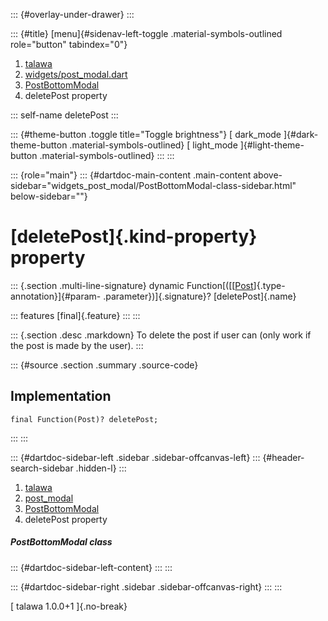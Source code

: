 ::: {#overlay-under-drawer}
:::

::: {#title}
[menu]{#sidenav-left-toggle .material-symbols-outlined role="button"
tabindex="0"}

1.  [talawa](../../index.html)
2.  [widgets/post_modal.dart](../../widgets_post_modal/)
3.  [PostBottomModal](../../widgets_post_modal/PostBottomModal-class.html)
4.  deletePost property

::: self-name
deletePost
:::

::: {#theme-button .toggle title="Toggle brightness"}
[ dark_mode ]{#dark-theme-button .material-symbols-outlined} [
light_mode ]{#light-theme-button .material-symbols-outlined}
:::
:::

::: {role="main"}
::: {#dartdoc-main-content .main-content above-sidebar="widgets_post_modal/PostBottomModal-class-sidebar.html" below-sidebar=""}
<div>

# [deletePost]{.kind-property} property

</div>

::: {.section .multi-line-signature}
dynamic
Function[([[[Post](../../models_post_post_model/Post-class.html)]{.type-annotation}]{#param-
.parameter})]{.signature}? [deletePost]{.name}

::: features
[final]{.feature}
:::
:::

::: {.section .desc .markdown}
To delete the post if user can (only work if the post is made by the
user).
:::

::: {#source .section .summary .source-code}
## Implementation

``` language-dart
final Function(Post)? deletePost;
```
:::
:::

::: {#dartdoc-sidebar-left .sidebar .sidebar-offcanvas-left}
::: {#header-search-sidebar .hidden-l}
:::

1.  [talawa](../../index.html)
2.  [post_modal](../../widgets_post_modal/)
3.  [PostBottomModal](../../widgets_post_modal/PostBottomModal-class.html)
4.  deletePost property

##### PostBottomModal class

::: {#dartdoc-sidebar-left-content}
:::
:::

::: {#dartdoc-sidebar-right .sidebar .sidebar-offcanvas-right}
:::
:::

[ talawa 1.0.0+1 ]{.no-break}
